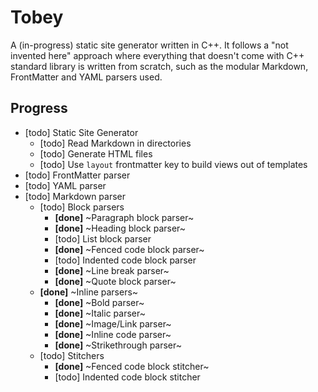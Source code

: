 # Tobey

A (in-progress) static site generator written in C++. It follows a "not invented here" approach where everything that doesn't come with C++ standard library is written from scratch, such as the modular Markdown, FrontMatter and YAML parsers used.

## Progress

- [todo] Static Site Generator
  - [todo] Read Markdown in directories
  - [todo] Generate HTML files
  - [todo] Use `layout` frontmatter key to build views out of templates
- [todo] FrontMatter parser
- [todo] YAML parser
- [todo] Markdown parser
  - [todo] Block parsers
    - **[done]** ~Paragraph block parser~
    - **[done]** ~Heading block parser~
    - [todo] List block parser
    - **[done]** ~Fenced code block parser~
    - [todo] Indented code block parser
    - **[done]** ~Line break parser~
    - **[done]** ~Quote block parser~
  - **[done]** ~Inline parsers~
    - **[done]** ~Bold parser~
    - **[done]** ~Italic parser~
    - **[done]** ~Image/Link parser~
    - **[done]** ~Inline code parser~
    - **[done]** ~Strikethrough parser~
  - [todo] Stitchers
    - **[done]** ~Fenced code block stitcher~
    - [todo] Indented code block stitcher
